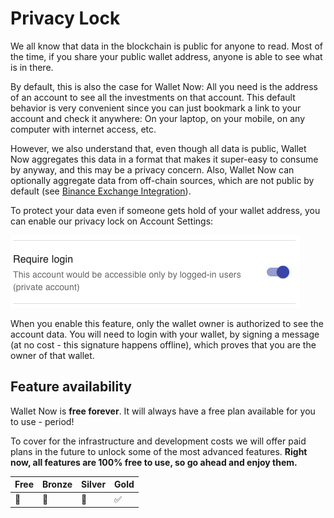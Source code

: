 # Privacy Lock

We all know that data in the blockchain is public for anyone to read. Most of the time, if you share your public wallet address, anyone is able to see what is in there.

By default, this is also the case for Wallet Now: All you need is the address of an account to see all the investments on that account. This default behavior is very convenient since you can just bookmark a link to your account and check it anywhere: On your laptop, on your mobile, on any computer with internet access, etc.

However, we also understand that, even though all data is public, Wallet Now aggregates this data in a format that makes it super-easy to consume by anyway, and this may be a privacy concern. Also, Wallet Now can optionally aggregate data from off-chain sources, which are not public by default \(see [Binance Exchange  Integration](binance-exchange-integration.md)\).

To protect  your data even if someone gets hold of your wallet address, you can enable our privacy lock on Account Settings:

![](../.gitbook/assets/privacylock.png)

When you enable this feature, only the wallet owner is authorized to see the account data. You will need to login with your wallet, by signing a message \(at no cost - this signature happens offline\), which proves that you are the owner of that wallet.

## Feature availability

Wallet Now is **free forever**. It will always have a free plan available for you to use - period!

To cover for the infrastructure and development costs we will offer paid plans in the future to unlock some of the most advanced features. **Right now, all features are 100% free to use, so go ahead and enjoy them.**

| Free | Bronze | Silver | Gold |
| :--- | :--- | :--- | :--- |
| 🚫 | 🚫 | 🚫 | ✅ |

